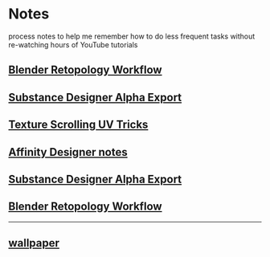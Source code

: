 # Notes
process notes to help me remember how to do less frequent tasks without re-watching hours of YouTube tutorials

## [Blender Retopology Workflow](https://github.com/rgbxyz/Notes/blob/main/Blender%20Retopology%20workflow.md)
## [Substance Designer Alpha Export](https://github.com/rgbxyz/Notes/blob/main/Substance%20Designer%20-%20export%20Alpha%20channe.md)
## [Texture Scrolling UV Tricks](/TextureScrolling_UVTricks.md)
## [Affinity Designer notes](/AffinityDesigner.md)
## [Substance Designer Alpha Export](/SubstanceDesigner_exportAlphaChannel.md)
## [Blender Retopology Workflow](/Blender_Retopology_workflow.md)

--- 
## [wallpaper](/Wallpaper.md)
